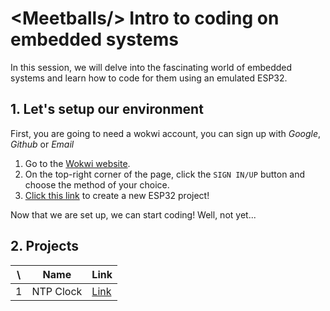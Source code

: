 # \<Meetballs/\> Intro to coding on embedded systems

In this session, we will delve into the fascinating world of embedded systems and learn how to code for them using an emulated ESP32.

## 1. Let's setup our environment

First, you are going to need a wokwi account, you can sign up with *Google*, *Github* or *Email*

1. Go to the [Wokwi website](https://wokwi.com).
2. On the top-right corner of the page, click the `SIGN IN/UP` button and choose the method of your choice.
3. [Click this link](https://wokwi.com/projects/new/esp32) to create a new ESP32 project!

Now that we are set up, we can start coding! Well, not yet...

## 2. Projects

| \ | Name | Link |
| ----- | ----------- | ----------- |
| 1 | NTP Clock | [Link](https://github.com/zinixyt/meetballs-embedded-workshop/blob/main/Projects/ntp-clock/README.md) |

